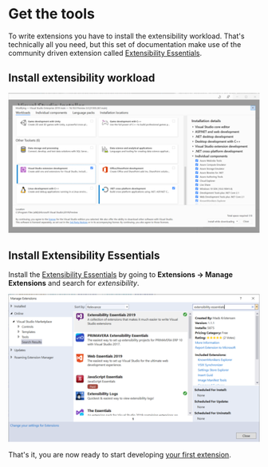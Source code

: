 # Get the tools

To write extensions you have to install the extensibility workload. That's technically all you need, but this set of documentation make use of the community driven extension called [Extensibility Essentials](https://marketplace.visualstudio.com/items?itemName=MadsKristensen.ExtensibilityEssentials2019).  

## Install extensibility workload

![VS Installer](../_assets/img/vs-installer.png)

## Install Extensibility Essentials

Install the [Extensibility Essentials](https://marketplace.visualstudio.com/items?itemName=MadsKristensen.ExtensibilityEssentials2019) by going to **Extensions -> Manage Extensions** and search for *extensibility*.

![Install Extensibility Essentials](../_assets/img/install-ext-essentials.png)

That's it, you are now ready to start developing [your first extension](your-first-extension.md).
